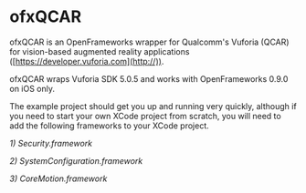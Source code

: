 # ofxQCAR

ofxQCAR is an OpenFrameworks wrapper for Qualcomm's Vuforia (QCAR) for vision-based augmented reality applications ([https://developer.vuforia.com](http://)).

ofxQCAR wraps Vuforia SDK 5.0.5 and works with OpenFrameworks 0.9.0 on iOS only.

The example project should get you up and running very quickly, although if you need to start your own XCode project from scratch, you will need to add the following frameworks to your XCode project.

*1) Security.framework*

*2) SystemConfiguration.framework*

*3) CoreMotion.framework*